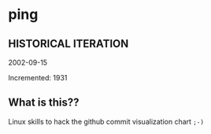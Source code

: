 # ping

## HISTORICAL ITERATION
2002-09-15

Incremented: 1931

## What is this?? 
Linux skills to hack the github commit visualization chart `;-)`
